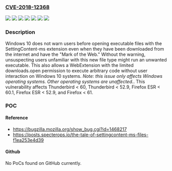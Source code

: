 ### [CVE-2018-12368](https://cve.mitre.org/cgi-bin/cvename.cgi?name=CVE-2018-12368)
![](https://img.shields.io/static/v1?label=Product&message=Firefox%20ESR&color=blue)
![](https://img.shields.io/static/v1?label=Product&message=Firefox&color=blue)
![](https://img.shields.io/static/v1?label=Product&message=Thunderbird&color=blue)
![](https://img.shields.io/static/v1?label=Version&message=%3C%2060%20&color=brighgreen)
![](https://img.shields.io/static/v1?label=Version&message=%3C%2060.1%20&color=brighgreen)
![](https://img.shields.io/static/v1?label=Version&message=%3C%2061%20&color=brighgreen)
![](https://img.shields.io/static/v1?label=Vulnerability&message=No%20warning%20when%20opening%20executable%20SettingContent-ms%20files&color=brighgreen)

### Description

Windows 10 does not warn users before opening executable files with the SettingContent-ms extension even when they have been downloaded from the internet and have the "Mark of the Web." Without the warning, unsuspecting users unfamiliar with this new file type might run an unwanted executable. This also allows a WebExtension with the limited downloads.open permission to execute arbitrary code without user interaction on Windows 10 systems. *Note: this issue only affects Windows operating systems. Other operating systems are unaffected.*. This vulnerability affects Thunderbird < 60, Thunderbird < 52.9, Firefox ESR < 60.1, Firefox ESR < 52.9, and Firefox < 61.

### POC

#### Reference
- https://bugzilla.mozilla.org/show_bug.cgi?id=1468217
- https://posts.specterops.io/the-tale-of-settingcontent-ms-files-f1ea253e4d39

#### Github
No PoCs found on GitHub currently.

